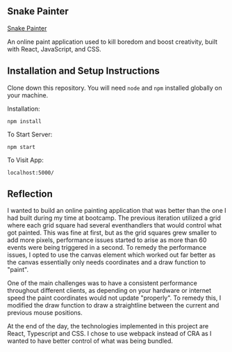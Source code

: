 ## Snake Painter
[Snake Painter](https://snake-painter.vercel.app/)

An online paint application used to kill boredom and boost creativity, built with React, JavaScript, and CSS.

## Installation and Setup Instructions

Clone down this repository. You will need `node` and `npm` installed globally on your machine.  

Installation:

`npm install`  

To Start Server:

`npm start`  

To Visit App:

`localhost:5000/`

## Reflection

I wanted to build an online painting application that was better than the one I had built during my time at bootcamp. The previous iteration utilized a grid where each grid square had several eventhandlers that would control what got painted. This was fine at first, but as the grid squares grew smaller to add more pixels, performance issues started to arise as more than 60 events were being triggered in a second. To remedy the performance issues, I opted to use the canvas element which worked out far better as the canvas essentially only needs coordinates and a draw function to "paint".

One of the main challenges was to have a consistent performance throughout different clients, as depending on your hardware or internet speed the paint coordinates would not update "properly". To remedy this, I modified the draw function to draw a straightline between the current and previous mouse positions.

At the end of the day, the technologies implemented in this project are React, Typescript and CSS. I chose to use webpack instead of CRA as I wanted to have better control of what was being bundled.